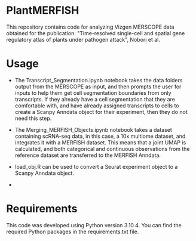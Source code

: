 # PlantMERFISH

This repository contains code for analyzing Vizgen MERSCOPE data obtained for the publication:
"Time-resolved single-cell and spatial gene regulatory atlas of plants under pathogen attack", Nobori et al.

# Usage
- The Transcript_Segmentation.ipynb notebook takes the data folders output from the MERSCOPE as input, and then prompts the user for inputs to help them get cell segmentation boundaries from only transcripts. If they already have a cell segmentation that they are comfortable with, and have already assigned transcripts to cells to create a Scanpy Anndata object for their experiment, then they do not need this step.

- The Merging_MERFISH_Objects.ipynb notebook takes a dataset containing scRNA-seq data, in this case, a 10x multiome dataset, and integrates it with a MERFISH dataset. This means that a joint UMAP is calculated, and both categorical and continuous observations from the reference dataset are transferred to the MERFISH Anndata.

- load_obj.R can be used to convert a Seurat experiment object to a Scanpy Anndata object.

- 
# Requirements
This code was developed using Python version 3.10.4. You can find the required Python packages in the requirements.txt file.
